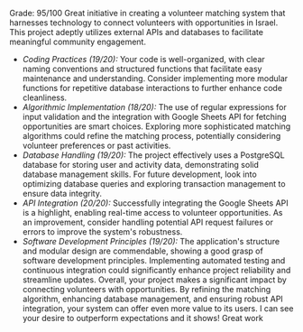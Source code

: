 Grade: 95/100
Great initiative in creating a volunteer matching system that harnesses technology to connect volunteers with opportunities in Israel. This project adeptly utilizes external APIs and databases to facilitate meaningful community engagement.
- *Coding Practices (19/20):* Your code is well-organized, with clear naming conventions and structured functions that facilitate easy maintenance and understanding. Consider implementing more modular functions for repetitive database interactions to further enhance code cleanliness.
- *Algorithmic Implementation (18/20):* The use of regular expressions for input validation and the integration with Google Sheets API for fetching opportunities are smart choices. Exploring more sophisticated matching algorithms could refine the matching process, potentially considering volunteer preferences or past activities.
- *Database Handling (19/20):* The project effectively uses a PostgreSQL database for storing user and activity data, demonstrating solid database management skills. For future development, look into optimizing database queries and exploring transaction management to ensure data integrity.
- *API Integration (20/20):* Successfully integrating the Google Sheets API is a highlight, enabling real-time access to volunteer opportunities. As an improvement, consider handling potential API request failures or errors to improve the system's robustness.
- *Software Development Principles (19/20):* The application's structure and modular design are commendable, showing a good grasp of software development principles. Implementing automated testing and continuous integration could significantly enhance project reliability and streamline updates.
Overall, your project makes a significant impact by connecting volunteers with opportunities. By refining the matching algorithm, enhancing database management, and ensuring robust API integration, your system can offer even more value to its users.
I can see your desire to outperform expectations and it shows! Great work
